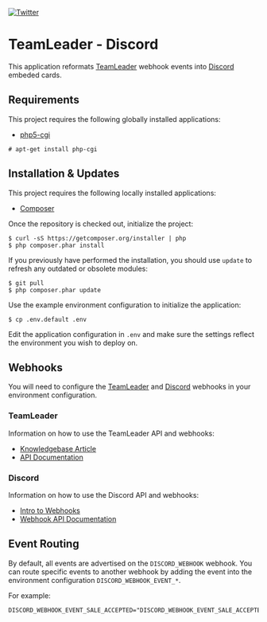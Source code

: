 [![Twitter](https://img.shields.io/twitter/url/http/shields.io.svg?style=social)](https://twitter.com/thinfactory)

# TeamLeader - Discord

This application reformats [TeamLeader](https://teamleader.eu/) webhook
events into [Discord](https://discordapp.com/) embeded cards.

## Requirements

This project requires the following globally installed applications:

* [php5-cgi](https://www.php.net/)

```
# apt-get install php-cgi
```

## Installation & Updates

This project requires the following locally installed applications:

* [Composer](https://getcomposer.org/)

Once the repository is checked out, initialize the project:

```
$ curl -sS https://getcomposer.org/installer | php
$ php composer.phar install
```

If you previously have performed the installation, you should use `update` to refresh any outdated or obsolete modules:

```
$ git pull
$ php composer.phar update
```

Use the example environment configuration to initialize the application:

```
$ cp .env.default .env
```

Edit the application configuration in `.env` and make sure the settings reflect
the environment you wish to deploy on.

## Webhooks

You will need to configure the [TeamLeader](https://teamleader.eu/) and [Discord](https://discordapp.com/)
webhooks in your environment configuration.

### TeamLeader

Information on how to use the TeamLeader API and webhooks:

 * [Knowledgebase Article](http://support.teamleader.eu/topics/204-where-can-i-find-more-information-on-the-possibilities-around-api-webhooks-in-teamleader/)
 * [API Documentation](http://apidocs.teamleader.be/)

### Discord

Information on how to use the Discord API and webhooks:

 * [Intro to Webhooks](https://support.discordapp.com/hc/en-us/articles/228383668-Intro-to-Webhooks/)
 * [Webhook API Documentation](https://discordapp.com/developers/docs/resources/webhook/)

## Event Routing

By default, all events are advertised on the `DISCORD_WEBHOOK` webhook. You can route specific events
to another webhook by adding the event into the environment configuration `DISCORD_WEBHOOK_EVENT_*`.

For example:

```
DISCORD_WEBHOOK_EVENT_SALE_ACCEPTED="DISCORD_WEBHOOK_EVENT_SALE_ACCEPTED"
```
